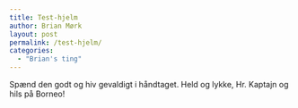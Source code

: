 ```yaml
---
title: Test-hjelm
author: Brian Mørk
layout: post
permalink: /test-hjelm/
categories:
  - "Brian's ting"
---
```

Spænd den godt og hiv gevaldigt i håndtaget. Held og lykke, Hr. Kaptajn og hils på Borneo!